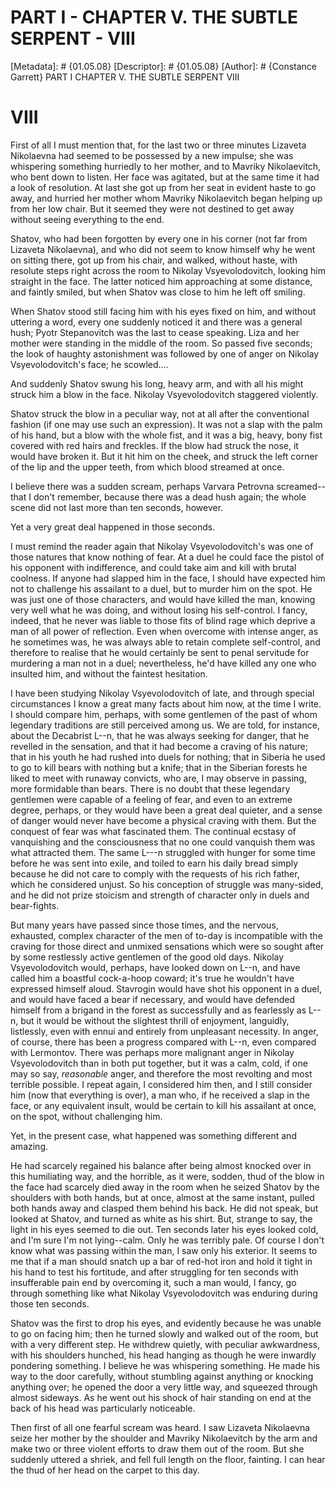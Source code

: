 # PART I - CHAPTER V. THE SUBTLE SERPENT - VIII
[Metadata]: # {01.05.08}
[Descriptor]: # {01.05.08}
[Author]: # {Constance Garrett}
PART I
CHAPTER V. THE SUBTLE SERPENT
VIII
# VIII
First of all I must mention that, for the last two or three minutes Lizaveta
Nikolaevna had seemed to be possessed by a new impulse; she was whispering
something hurriedly to her mother, and to Mavriky Nikolaevitch, who bent down
to listen. Her face was agitated, but at the same time it had a look of
resolution. At last she got up from her seat in evident haste to go away, and
hurried her mother whom Mavriky Nikolaevitch began helping up from her low
chair. But it seemed they were not destined to get away without seeing
everything to the end.

Shatov, who had been forgotten by every one in his corner (not far from
Lizaveta Nikolaevna), and who did not seem to know himself why he went on
sitting there, got up from his chair, and walked, without haste, with resolute
steps right across the room to Nikolay Vsyevolodovitch, looking him straight in
the face. The latter noticed him approaching at some distance, and faintly
smiled, but when Shatov was close to him he left off smiling.

When Shatov stood still facing him with his eyes fixed on him, and without
uttering a word, every one suddenly noticed it and there was a general hush;
Pyotr Stepanovitch was the last to cease speaking. Liza and her mother were
standing in the middle of the room. So passed five seconds; the look of haughty
astonishment was followed by one of anger on Nikolay Vsyevolodovitch's face; he
scowled....

And suddenly Shatov swung his long, heavy arm, and with all his might struck
him a blow in the face. Nikolay Vsyevolodovitch staggered violently.

Shatov struck the blow in a peculiar way, not at all after the conventional
fashion (if one may use such an expression). It was not a slap with the palm of
his hand, but a blow with the whole fist, and it was a big, heavy, bony fist
covered with red hairs and freckles. If the blow had struck the nose, it would
have broken it. But it hit him on the cheek, and struck the left corner of the
lip and the upper teeth, from which blood streamed at once.

I believe there was a sudden scream, perhaps Varvara Petrovna screamed--that I
don't remember, because there was a dead hush again; the whole scene did not
last more than ten seconds, however.

Yet a very great deal happened in those seconds.

I must remind the reader again that Nikolay Vsyevolodovitch's was one of those
natures that know nothing of fear. At a duel he could face the pistol of his
opponent with indifference, and could take aim and kill with brutal coolness.
If anyone had slapped him in the face, I should have expected him not to
challenge his assailant to a duel, but to murder him on the spot. He was just
one of those characters, and would have killed the man, knowing very well what
he was doing, and without losing his self-control. I fancy, indeed, that he
never was liable to those fits of blind rage which deprive a man of all power
of reflection. Even when overcome with intense anger, as he sometimes was, he
was always able to retain complete self-control, and therefore to realise that
he would certainly be sent to penal servitude for murdering a man not in a
duel; nevertheless, he'd have killed any one who insulted him, and without the
faintest hesitation.

I have been studying Nikolay Vsyevolodovitch of late, and through special
circumstances I know a great many facts about him now, at the time I write. I
should compare him, perhaps, with some gentlemen of the past of whom legendary
traditions are still perceived among us. We are told, for instance, about the
Decabrist L--n, that he was always seeking for danger, that he revelled in the
sensation, and that it had become a craving of his nature; that in his youth he
had rushed into duels for nothing; that in Siberia he used to go to kill bears
with nothing but a knife; that in the Siberian forests he liked to meet with
runaway convicts, who are, I may observe in passing, more formidable than
bears. There is no doubt that these legendary gentlemen were capable of a
feeling of fear, and even to an extreme degree, perhaps, or they would have
been a great deal quieter, and a sense of danger would never have become a
physical craving with them. But the conquest of fear was what fascinated them.
The continual ecstasy of vanquishing and the consciousness that no one could
vanquish them was what attracted them. The same L---n struggled with hunger for
some time before he was sent into exile, and toiled to earn his daily bread
simply because he did not care to comply with the requests of his rich father,
which he considered unjust. So his conception of struggle was many-sided, and
he did not prize stoicism and strength of character only in duels and
bear-fights.

But many years have passed since those times, and the nervous, exhausted,
complex character of the men of to-day is incompatible with the craving for
those direct and unmixed sensations which were so sought after by some
restlessly active gentlemen of the good old days. Nikolay Vsyevolodovitch
would, perhaps, have looked down on L--n, and have called him a boastful
cock-a-hoop coward; it's true he wouldn't have expressed himself aloud.
Stavrogin would have shot his opponent in a duel, and would have faced a bear
if necessary, and would have defended himself from a brigand in the forest as
successfully and as fearlessly as L--n, but it would be without the slightest
thrill of enjoyment, languidly, listlessly, even with ennui and entirely from
unpleasant necessity. In anger, of course, there has been a progress compared
with L--n, even compared with Lermontov. There was perhaps more malignant anger
in Nikolay Vsyevolodovitch than in both put together, but it was a calm, cold,
if one may so say, _reasonable_ anger, and therefore the most revolting and
most terrible possible. I repeat again, I considered him then, and I still
consider him (now that everything is over), a man who, if he received a slap in
the face, or any equivalent insult, would be certain to kill his assailant at
once, on the spot, without challenging him.

Yet, in the present case, what happened was something different and amazing.

He had scarcely regained his balance after being almost knocked over in this
humiliating way, and the horrible, as it were, sodden, thud of the blow in the
face had scarcely died away in the room when he seized Shatov by the shoulders
with both hands, but at once, almost at the same instant, pulled both hands
away and clasped them behind his back. He did not speak, but looked at Shatov,
and turned as white as his shirt. But, strange to say, the light in his eyes
seemed to die out. Ten seconds later his eyes looked cold, and I'm sure I'm not
lying--calm. Only he was terribly pale. Of course I don't know what was passing
within the man, I saw only his exterior. It seems to me that if a man should
snatch up a bar of red-hot iron and hold it tight in his hand to test his
fortitude, and after struggling for ten seconds with insufferable pain end by
overcoming it, such a man would, I fancy, go through something like what
Nikolay Vsyevolodovitch was enduring during those ten seconds.

Shatov was the first to drop his eyes, and evidently because he was unable to
go on facing him; then he turned slowly and walked out of the room, but with a
very different step. He withdrew quietly, with peculiar awkwardness, with his
shoulders hunched, his head hanging as though he were inwardly pondering
something. I believe he was whispering something. He made his way to the door
carefully, without stumbling against anything or knocking anything over; he
opened the door a very little way, and squeezed through almost sideways. As he
went out his shock of hair standing on end at the back of his head was
particularly noticeable.

Then first of all one fearful scream was heard. I saw Lizaveta Nikolaevna seize
her mother by the shoulder and Mavriky Nikolaevitch by the arm and make two or
three violent efforts to draw them out of the room. But she suddenly uttered a
shriek, and fell full length on the floor, fainting. I can hear the thud of her
head on the carpet to this day.

